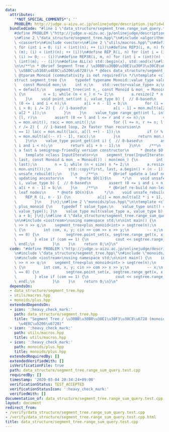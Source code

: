 ```yaml
---
data:
  attributes:
    '*NOT_SPECIAL_COMMENTS*': ''
    PROBLEM: http://judge.u-aizu.ac.jp/onlinejudge/description.jsp?id=DSL_2_B
  bundledCode: "#line 1 \"data_structure/segment_tree.range_sum_query.test.cpp\"\n\
    #define PROBLEM \"http://judge.u-aizu.ac.jp/onlinejudge/description.jsp?id=DSL_2_B\"\
    \n#line 2 \"data_structure/segment_tree.hpp\"\n#include <algorithm>\n#include\
    \ <cassert>\n#include <vector>\n#line 2 \"utils/macros.hpp\"\n#define REP(i, n)\
    \ for (int i = 0; (i) < (int)(n); ++ (i))\n#define REP3(i, m, n) for (int i =\
    \ (m); (i) < (int)(n); ++ (i))\n#define REP_R(i, n) for (int i = (int)(n) - 1;\
    \ (i) >= 0; -- (i))\n#define REP3R(i, m, n) for (int i = (int)(n) - 1; (i) >=\
    \ (int)(m); -- (i))\n#define ALL(x) std::begin(x), std::end(x)\n#line 6 \"data_structure/segment_tree.hpp\"\
    \n\n/**\n * @brief Segment Tree / \u30BB\u30B0\u30E1\u30F3\u30C8\u6728 (monoids,\
    \ \u5B8C\u5168\u4E8C\u5206\u6728)\n * @docs data_structure/segment_tree.md\n *\
    \ @tparam Monoid (commutativity is not required)\n */\ntemplate <class Monoid>\n\
    struct segment_tree {\n    typedef typename Monoid::value_type value_type;\n \
    \   const Monoid mon;\n    int n;\n    std::vector<value_type> a;\n    segment_tree()\
    \ = default;\n    segment_tree(int n_, const Monoid & mon_ = Monoid()) : mon(mon_)\
    \ {\n        n = 1; while (n < n_) n *= 2;\n        a.resize(2 * n - 1, mon.unit());\n\
    \    }\n    void point_set(int i, value_type b) {  // 0-based\n        assert\
    \ (0 <= i and i < n);\n        a[i + n - 1] = b;\n        for (i = (i + n) / 2;\
    \ i > 0; i /= 2) {  // 1-based\n            a[i - 1] = mon.mult(a[2 * i - 1],\
    \ a[2 * i]);\n        }\n    }\n    value_type range_get(int l, int r) {  // 0-based,\
    \ [l, r)\n        assert (0 <= l and l <= r and r <= n);\n        value_type lacc\
    \ = mon.unit(), racc = mon.unit();\n        for (l += n, r += n; l < r; l /= 2,\
    \ r /= 2) {  // 1-based loop, 2x faster than recursion\n            if (l % 2\
    \ == 1) lacc = mon.mult(lacc, a[(l ++) - 1]);\n            if (r % 2 == 1) racc\
    \ = mon.mult(a[(-- r) - 1], racc);\n        }\n        return mon.mult(lacc, racc);\n\
    \    }\n\n    value_type point_get(int i) {  // 0-based\n        assert (0 <=\
    \ i and i < n);\n        return a[i + n - 1];\n    }\n\n    /**\n     * @brief\
    \ a fast & semigroup-friendly version constructor\n     * @note $O(n)$\n     */\n\
    \    template <class InputIterator>\n    segment_tree(InputIterator first, InputIterator\
    \ last, const Monoid & mon_ = Monoid()) : mon(mon_) {\n        int size = std::distance(first,\
    \ last);\n        n = 1; while (n < size) n *= 2;\n        a.resize(2 * n - 1,\
    \ mon.unit());\n        std::copy(first, last, a.begin() + (n - 1));\n       \
    \ unsafe_rebuild();\n    }\n    /**\n     * @brief update a leaf node without\
    \ updating ancestors\n     * @note $O(1)$\n     */\n    void unsafe_point_set(int\
    \ i, value_type b) {  // 0-based\n        assert (0 <= i and i < n);\n       \
    \ a[i + n - 1] = b;\n    }\n    /**\n     * @brief re-build non-leaf nodes from\
    \ leaf nodes\n     * @note $O(n)$\n     */\n    void unsafe_rebuild() {\n    \
    \    REP_R (i, n - 1) {\n            a[i] = mon.mult(a[2 * i + 1], a[2 * i + 2]);\n\
    \        }\n    }\n};\n#line 2 \"monoids/plus.hpp\"\n\ntemplate <class T>\nstruct\
    \ plus_monoid {\n    typedef T value_type;\n    value_type unit() const { return\
    \ value_type(); }\n    value_type mult(value_type a, value_type b) const { return\
    \ a + b; }\n};\n#line 4 \"data_structure/segment_tree.range_sum_query.test.cpp\"\
    \n\n#include <iostream>\nusing namespace std;\n\nint main() {\n    int n, q; cin\
    \ >> n >> q;\n    segment_tree<plus_monoid<int> > segtree(n);\n    while (q --)\
    \ {\n        int com, x, y; cin >> com >> x >> y;\n        -- x;\n        if (com\
    \ == 0) {\n            segtree.point_set(x, segtree.range_get(x, x + 1) + y);\n\
    \        } else if (com == 1) {\n            cout << segtree.range_get(x, y) <<\
    \ endl;\n        }\n    }\n    return 0;\n}\n"
  code: "#define PROBLEM \"http://judge.u-aizu.ac.jp/onlinejudge/description.jsp?id=DSL_2_B\"\
    \n#include \"data_structure/segment_tree.hpp\"\n#include \"monoids/plus.hpp\"\n\
    \n#include <iostream>\nusing namespace std;\n\nint main() {\n    int n, q; cin\
    \ >> n >> q;\n    segment_tree<plus_monoid<int> > segtree(n);\n    while (q --)\
    \ {\n        int com, x, y; cin >> com >> x >> y;\n        -- x;\n        if (com\
    \ == 0) {\n            segtree.point_set(x, segtree.range_get(x, x + 1) + y);\n\
    \        } else if (com == 1) {\n            cout << segtree.range_get(x, y) <<\
    \ endl;\n        }\n    }\n    return 0;\n}\n"
  dependsOn:
  - data_structure/segment_tree.hpp
  - utils/macros.hpp
  - monoids/plus.hpp
  extendedDependsOn:
  - icon: ':heavy_check_mark:'
    path: data_structure/segment_tree.hpp
    title: "Segment Tree / \u30BB\u30B0\u30E1\u30F3\u30C8\u6728 (monoids, \u5B8C\u5168\
      \u4E8C\u5206\u6728)"
  - icon: ':heavy_check_mark:'
    path: utils/macros.hpp
    title: utils/macros.hpp
  - icon: ':heavy_check_mark:'
    path: monoids/plus.hpp
    title: monoids/plus.hpp
  extendedRequiredBy: []
  extendedVerifiedWith: []
  isVerificationFile: true
  path: data_structure/segment_tree.range_sum_query.test.cpp
  requiredBy: []
  timestamp: '2020-03-04 20:34:24+09:00'
  verificationStatus: TEST_ACCEPTED
  verificationStatusIcon: ':heavy_check_mark:'
  verifiedWith: []
documentation_of: data_structure/segment_tree.range_sum_query.test.cpp
layout: document
redirect_from:
- /verify/data_structure/segment_tree.range_sum_query.test.cpp
- /verify/data_structure/segment_tree.range_sum_query.test.cpp.html
title: data_structure/segment_tree.range_sum_query.test.cpp
---
```

